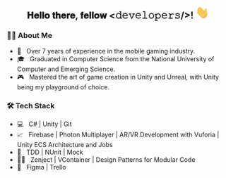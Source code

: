 <div align="center">
<h2> 𝐇𝐞𝐥𝐥𝐨 𝐭𝐡𝐞𝐫𝐞, 𝐟𝐞𝐥𝐥𝐨𝐰 <𝚍𝚎𝚟𝚎𝚕𝚘𝚙𝚎𝚛𝚜/>! <img src="https://github.com/ABSphreak/ABSphreak/blob/master/gifs/Hi.gif" width="30"></h2>
</div>
  
<div align="left">

  <h3> 👨‍💻 About Me </h3>

  - 🚀 &nbsp; Over 7 years of experience in the mobile gaming industry.
  - 🎓 &nbsp; Graduated in Computer Science from the National University of Computer and Emerging Science.
  - 🎮 &nbsp; Mastered the art of game creation in Unity and Unreal, with Unity being my playground of choice.
  
  <h3>🛠 Tech Stack</h3>
  
  - 💻 &nbsp; C# | Unity | Git
  - 📈 &nbsp; Firebase | Photon Multiplayer | AR/VR Development with Vuforia | Unity ECS Architecture and Jobs
  - 🔬 &nbsp; TDD | NUnit | Mock
  - 💪🏼 &nbsp; Zenject | VContainer | Design Patterns for Modular Code
  - 🎨 &nbsp; Figma | Trello

</div>
